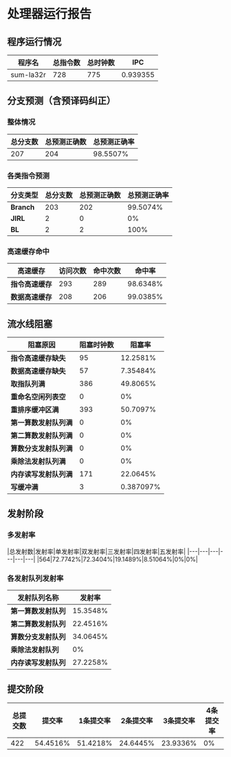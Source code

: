 # 处理器运行报告
## 程序运行情况
|程序名|总指令数|总时钟数|IPC|
|---|---|---|---|
|sum-la32r|728|775|0.939355|

## 分支预测（含预译码纠正）
### 整体情况
|总分支数|总预测正确数|总预测正确率|
|---|---|---|
|207|204|98.5507%|

### 各类指令预测
|分支类型|总分支数|总预测正确数|总预测正确率|
|---|---|---|---|
|**Branch**| 203 | 202 | 99.5074%|
|**JIRL**| 2 | 0 | 0%|
|**BL**| 2 | 2 | 100%|

### 高速缓存命中
|高速缓存|访问次数|命中次数|命中率|
|---|---|---|---|
|**指令高速缓存**| 293 | 289 | 98.6348%|
|**数据高速缓存**| 208 | 206 | 99.0385%|
## 流水线阻塞
|阻塞原因|阻塞时钟数|阻塞率|
|---|---|---|
|**指令高速缓存缺失**| 95 | 12.2581%|
|**数据高速缓存缺失**| 57 | 7.35484%|
|**取指队列满**| 386 | 49.8065%|
|**重命名空闲列表空**|0 | 0%|
|**重排序缓冲区满**|393 | 50.7097%|
|**第一算数发射队列满**|0 | 0%|
|**第二算数发射队列满**|0 | 0%|
|**算数分支发射队列满**|0 | 0%|
|**乘除法发射队列满**|0 | 0%|
|**内存读写发射队列满**|171 | 22.0645%|
|**写缓冲满**|3 | 0.387097%|

## 发射阶段
### 多发射率
|总发射数|发射率|单发射率|双发射率|三发射率|四发射率|五发射率|
|---|---|---|---|---|---|
|564|72.7742%|72.3404%|19.1489%|8.51064%|0%|0%|

### 各发射队列发射率
|发射队列名称|发射率|
|---|---|
|**第一算数发射队列**|15.3548%|
|**第二算数发射队列**|22.4516%|
|**算数分支发射队列**|34.0645%|
|**乘除法发射队列**|0%|
|**内存读写发射队列**|27.2258%|

## 提交阶段
|总提交数|提交率|1条提交率|2条提交率|3条提交率|4条提交率|
|---|---|---|---|---|---|
|422|54.4516%|51.4218%|24.6445%|23.9336%|0%|
